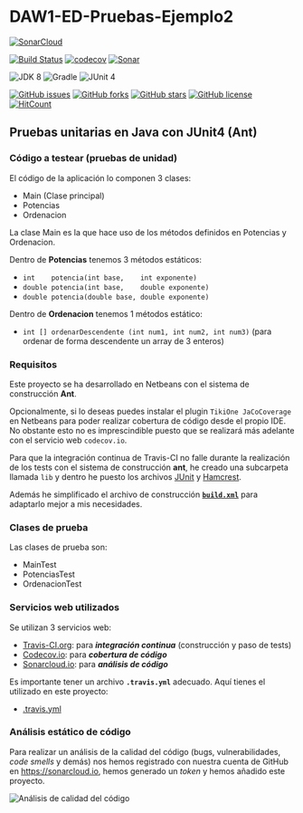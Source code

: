 # DAW1-ED-Pruebas-Ejemplo2

[![SonarCloud](https://sonarcloud.io/images/project_badges/sonarcloud-white.svg)](https://sonarcloud.io)

[![Build Status](https://travis-ci.org/jamj2000/DAW1-ED-Pruebas-Ejemplo2.svg?branch=master)](https://travis-ci.org/jamj2000/DAW1-ED-Pruebas-Ejemplo2)
[![codecov](https://codecov.io/gh/jamj2000/DAW1-ED-Pruebas-Ejemplo2/branch/master/graph/badge.svg)](https://codecov.io/gh/jamj2000/DAW1-ED-Pruebas-Ejemplo2)
[![Sonar](https://sonarcloud.io/api/project_badges/measure?project=miapp&metric=alert_status)](https://sonarcloud.io/organizations/jamj2000-github/projects)


![JDK 8](https://img.shields.io/badge/JDK-8-blue.svg)
![Gradle](https://img.shields.io/badge/ant-2-blue.svg)
![JUnit 4](https://img.shields.io/badge/JUnit-4-blue.svg)

[![GitHub issues](https://img.shields.io/github/issues/jamj2000/DAW1-ED-Pruebas-Ejemplo2.svg)](https://github.com/jamj2000/DAW1-ED-Pruebas-Ejemplo2/issues) 
[![GitHub forks](https://img.shields.io/github/forks/jamj2000/DAW1-ED-Pruebas-Ejemplo2.svg)](https://github.com/jamj2000/DAW1-ED-Pruebas-Ejemplo2/network)
[![GitHub stars](https://img.shields.io/github/stars/jamj2000/DAW1-ED-Pruebas-Ejemplo2.svg)](https://github.com/jamj2000/DAW1-ED-Pruebas-Ejemplo2/stargazers)
[![GitHub license](https://img.shields.io/github/license/jamj2000/DAW1-ED-Pruebas-Ejemplo2.svg)](https://github.com/jamj2000/DAW1-ED-Pruebas-Ejemplo2/blob/master/LICENSE)
[![HitCount](http://hits.dwyl.com/jamj2000/DAW1-ED-Pruebas-Ejemplo2.svg)](http://hits.dwyl.com/jamj2000/DAW1-ED-Pruebas-Ejemplo2)



## Pruebas unitarias en **Java** con **JUnit4** (Ant)

### Código a testear (pruebas de unidad)

El código de la aplicación lo componen 3 clases:

- Main  (Clase principal)
- Potencias
- Ordenacion

La clase Main es la que hace uso de los métodos definidos en Potencias y Ordenacion.

Dentro de **Potencias** tenemos 3 métodos estáticos:
- `int    potencia(int base,    int exponente)`
- `double potencia(int base,    double exponente)`
- `double potencia(double base, double exponente)`
 
Dentro de **Ordenacion** tenemos 1 métodos estático:
- `int [] ordenarDescendente (int num1, int num2, int num3)`  (para ordenar de forma descendente un array de 3 enteros)


### Requisitos

Este proyecto se ha desarrollado en Netbeans con el sistema de construcción **Ant**. 

Opcionalmente, si lo deseas puedes instalar el plugin `TikiOne JaCoCoverage` en Netbeans para poder realizar cobertura de código desde el propio IDE. No obstante esto no es imprescindible puesto que se realizará más adelante con el servicio web `codecov.io`.

Para que la integración continua de Travis-CI no falle durante la realización de los tests con el sistema de construcción **ant**, he creado una subcarpeta llamada `lib` y dentro he puesto los archivos [JUnit](https://github.com/junit-team/junit/releases/download/r4.12/junit-4.12.jar) y [Hamcrest](http://search.maven.org/remotecontent?filepath=org/hamcrest/hamcrest-core/1.3/hamcrest-core-1.3.jar).

Además he simplificado el archivo de construcción [**`build.xml`**](build.xml) para adaptarlo mejor a mis necesidades.


### Clases de prueba

Las clases de prueba son:

- MainTest
- PotenciasTest
- OrdenacionTest


### Servicios web utilizados

Se utilizan 3 servicios web:

- [Travis-CI.org](https://travis-ci.org/jamj2000/DAW1-ED-Pruebas-Ejemplo2): para ***integración continua*** (construcción y paso de tests)
- [Codecov.io](https://codecov.io/gh/jamj2000/DAW1-ED-Pruebas-Ejemplo2): para ***cobertura de código***
- [Sonarcloud.io](https://sonarcloud.io/organizations/jamj2000-github/projects): para ***análisis de código***

Es importante tener un archivo **`.travis.yml`** adecuado. Aquí tienes el utilizado en este proyecto:

- [.travis.yml](.travis.yml)

### Análisis estático de código

Para realizar un análisis de la calidad del código (bugs, vulnerabilidades, *code smells* y demás) nos hemos registrado con nuestra cuenta de GitHub en https://sonarcloud.io, hemos generado un *token* y hemos añadido este proyecto. 


![Análisis de calidad del código](img/sonarqube-sonarcloud.png)



